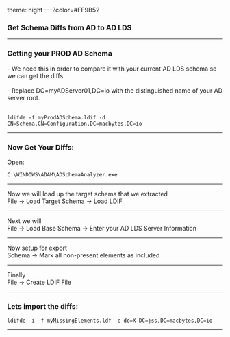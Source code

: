 theme: night
---?color=#FF9B52
### Get Schema Diffs from AD to AD LDS

---
### Getting your PROD AD Schema
<div style="text-align: left">
- We need this in order to compare it with your current AD LDS schema so we can get the diffs.<br /><br />
- Replace DC=myADServer01,DC=io with the distinguished name of your AD server root.<br />
</div>
<br />

```shell
ldifde -f myProdADSchema.ldif -d CN=Schema,CN=Configuration,DC=macbytes,DC=io
```

---
### Now Get Your Diffs:
Open:
```shell
C:\WINDOWS\ADAM\ADSchemaAnalyzer.exe
```

---
Now we will load up the target schema that we extracted<br />
File -> Load Target Schema -> Load LDIF

---
Next we will<br />
File -> Load Base Schema -> Enter your AD LDS Server Information

---
Now setup for export<br />
Schema -> Mark all non-present elements as included

---
Finally<br />
File -> Create LDIF File

---
### Lets import the diffs:

```shell
ldifde -i -f myMissingElements.ldf -c dc=X DC=jss,DC=macbytes,DC=io
```

---
